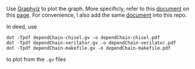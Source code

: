Use [Graphviz](http://www.graphviz.org) to plot the graph. More specificly, refer to this [document](http://www.graphviz.org/pdf/dotguide.pdf) on this [page](http://www.graphviz.org/documentation/). For convenience, I also add the same [document](dotguide.pdf) into this repo.

In deed, use
```
dot -Tpdf dependChain-chisel.gv -o dependChain-chisel.pdf
dot -Tpdf dependChain-verilator.gv -o dependChain-verilator.pdf
dot -Tpdf dependChain-makefile.gv -o dependChain-makefile.pdf
```
to plot from the `.gv` files